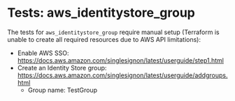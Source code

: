 # Tests: aws_identitystore_group

The tests for `aws_identitystore_group` require manual setup (Terraform is unable to create all required resources due to AWS API limitations):

* Enable AWS SSO: https://docs.aws.amazon.com/singlesignon/latest/userguide/step1.html
* Create an Identity Store group: https://docs.aws.amazon.com/singlesignon/latest/userguide/addgroups.html
  * Group name: TestGroup
